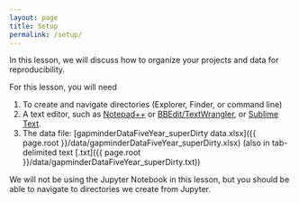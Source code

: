 ```yaml
---
layout: page
title: Setup
permalink: /setup/
---
```


In this lesson, we will discuss how to organize your projects and data for reproducibility.

For this lesson, you will need

1. To create and navigate directories (Explorer, Finder, or command line)
2. A text editor, such as [Notepad++](http://notepad-plus-plus.org/) or [BBEdit/TextWrangler](http://www.barebones.com/products/textwrangler/download.html), or [Sublime Text](https://www.sublimetext.com).
3. The data file: [gapminderDataFiveYear_superDirty data.xlsx]({{ page.root }}/data/gapminderDataFiveYear_superDirty.xlsx) (also in tab-delimited text [.txt]({{ page.root }}/data/gapminderDataFiveYear_superDirty.txt))

We will not be using the Jupyter Notebook in this lesson, but you should be able to navigate to directories we create from Jupyter.
